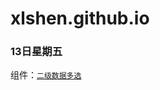 # xlshen.github.io
### 13日星期五
组件：[`二级数据多选`](https://github.com/xlshen/xlshen.github.io/tree/master/component/multi-data-picker "二级数据多选")  

